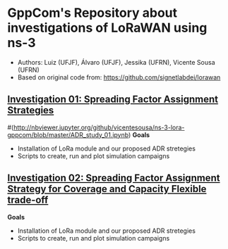 # GppCom's Repository about investigations of LoRaWAN using ns-3
  - Authors: Luiz (UFJF), Álvaro (UFJF), Jessika (UFRN), Vicente Sousa (UFRN)
  - Based on original code from: https://github.com/signetlabdei/lorawan

## [Investigation 01: Spreading Factor Assignment Strategies](https://github.com/vicentesousa/ns-3-lora-gppcom/blob/master/ADR_study_01.ipynb)
#(http://nbviewer.jupyter.org/github/vicentesousa/ns-3-lora-gppcom/blob/master/ADR_study_01.ipynb)
**Goals**
- Installation of LoRa module and our proposed ADR stretegies
- Scripts to create, run and plot simulation campaigns

## [Investigation 02: Spreading Factor Assignment Strategy for Coverage and Capacity Flexible trade-off](https://github.com/vicentesousa/ns-3-lora-gppcom/blob/master/ADR_study_2.ipynb)
**Goals**
- Installation of LoRa module and our proposed ADR stretegies
- Scripts to create, run and plot simulation campaigns
